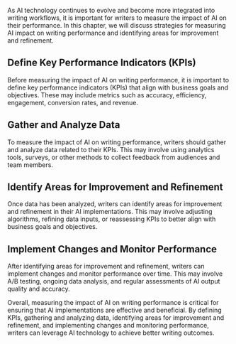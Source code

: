 
As AI technology continues to evolve and become more integrated into writing workflows, it is important for writers to measure the impact of AI on their performance. In this chapter, we will discuss strategies for measuring AI impact on writing performance and identifying areas for improvement and refinement.

Define Key Performance Indicators (KPIs)
----------------------------------------

Before measuring the impact of AI on writing performance, it is important to define key performance indicators (KPIs) that align with business goals and objectives. These may include metrics such as accuracy, efficiency, engagement, conversion rates, and revenue.

Gather and Analyze Data
-----------------------

To measure the impact of AI on writing performance, writers should gather and analyze data related to their KPIs. This may involve using analytics tools, surveys, or other methods to collect feedback from audiences and team members.

Identify Areas for Improvement and Refinement
---------------------------------------------

Once data has been analyzed, writers can identify areas for improvement and refinement in their AI implementations. This may involve adjusting algorithms, refining data inputs, or reassessing KPIs to better align with business goals and objectives.

Implement Changes and Monitor Performance
-----------------------------------------

After identifying areas for improvement and refinement, writers can implement changes and monitor performance over time. This may involve A/B testing, ongoing data analysis, and regular assessments of AI output quality and accuracy.

Overall, measuring the impact of AI on writing performance is critical for ensuring that AI implementations are effective and beneficial. By defining KPIs, gathering and analyzing data, identifying areas for improvement and refinement, and implementing changes and monitoring performance, writers can leverage AI technology to achieve better writing outcomes.
